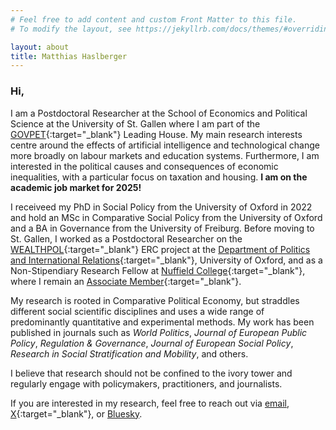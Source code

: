 ```yaml
---
# Feel free to add content and custom Front Matter to this file.
# To modify the layout, see https://jekyllrb.com/docs/themes/#overriding-theme-defaults

layout: about
title: Matthias Haslberger
---
```


### Hi,

I am a Postdoctoral Researcher at the School of Economics and Political Science at the University of St. Gallen where I am part of the [GOVPET](https://ibb.unisg.ch/en/research-labs/govpet-leading-house/research-program/){:target="_blank"} Leading House. My main research interests centre around the effects of artificial intelligence and technological change more broadly on labour markets and education systems. Furthermore, I am interested in the political causes and consequences of economic inequalities, with a particular focus on taxation and housing. **I am on the academic job market for 2025!**

I receiveed my PhD in Social Policy from the University of Oxford in 2022 and hold an MSc in Comparative Social Policy from the University of Oxford and a BA in Governance from the University of Freiburg. Before moving to St. Gallen, I worked as a Postdoctoral Researcher on the [WEALTHPOL](https://wealthpol.web.ox.ac.uk/about-project){:target="_blank"} ERC project at the [Department of Politics and International Relations](https://www.politics.ox.ac.uk/){:target="_blank"}, University of Oxford, and as a Non-Stipendiary Research Fellow at [Nuffield College](https://www.nuffield.ox.ac.uk/the-college/about-the-college/){:target="_blank"}, where I remain an [Associate Member](https://www.nuffield.ox.ac.uk/people/sites/associate-members/){:target="_blank"}.

My research is rooted in Comparative Political Economy, but straddles different social scientific disciplines and uses a wide range of predominantly quantitative and experimental methods. My work has been published in journals such as *World Politics*, *Journal of European Public Policy*, *Regulation & Governance*, *Journal of European Social Policy*, *Research in Social Stratification and Mobility*, and others. 

I believe that research should not be confined to the ivory tower and regularly engage with policymakers, practitioners, and journalists. 

If you are interested in my research, feel free to reach out via [email](mailto:matthias.haslberger@unisg.ch), [X](https://twitter.com/matt_haslberger){:target="_blank"}, or [Bluesky](https://bsky.app/profile/mhaslberger.bsky.social). 
